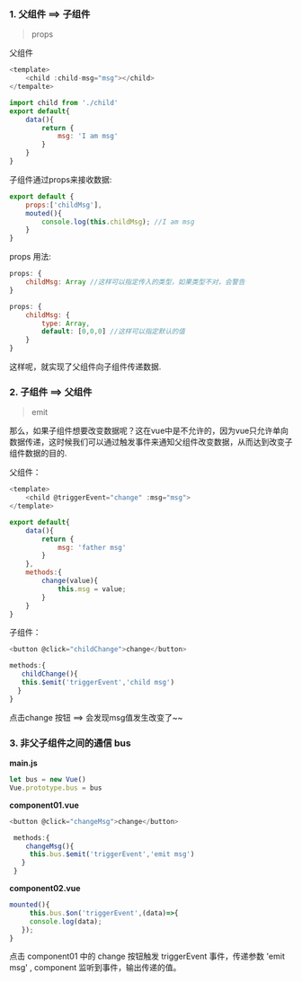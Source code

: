 ### 1. 父组件 ==&gt; 子组件

> props

父组件

```js
<template>
    <child :child-msg="msg"></child>
</tempalte>

import child from './child'
export default{
    data(){
        return {
            msg: 'I am msg'
        }
    }
}
```

子组件通过props来接收数据:

```js
export default {
    props:['childMsg'],
    mouted(){
        console.log(this.childMsg); //I am msg
    }
}
```

props 用法:

```js
props: {
    childMsg: Array //这样可以指定传入的类型，如果类型不对，会警告
}
```

```js
props: {
    childMsg: {
        type: Array,
        default: [0,0,0] //这样可以指定默认的值
    }
}
```

这样呢，就实现了父组件向子组件传递数据.

### 2. 子组件 ==&gt; 父组件

> emit

那么，如果子组件想要改变数据呢？这在vue中是不允许的，因为vue只允许单向数据传递，这时候我们可以通过触发事件来通知父组件改变数据，从而达到改变子组件数据的目的.

父组件：

```js
<template>
    <child @triggerEvent="change" :msg="msg">
</template>

export default{
    data(){
        return {
            msg: 'father msg'
        }
    },
    methods:{
        change(value){
            this.msg = value;
        }
    }
}
```

子组件：

```js
<button @click="childChange">change</button>

methods:{
   childChange(){
   this.$emit('triggerEvent','child msg')
  }
}
```

点击change 按钮 ==&gt; 会发现msg值发生改变了~~

### 3. 非父子组件之间的通信 bus

**main.js**

```js
let bus = new Vue()
Vue.prototype.bus = bus
```

**component01.vue**

```js
<button @click="changeMsg">change</button>

 methods:{
    changeMsg(){
     this.bus.$emit('triggerEvent','emit msg')
   }
 }
```

**component02.vue**

```js
mounted(){
     this.bus.$on('triggerEvent',(data)=>{
     console.log(data);
   });
}
```

点击 component01 中的 change 按钮触发 triggerEvent 事件，传递参数 'emit msg' , component 监听到事件，输出传递的值。



